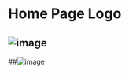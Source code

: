# Home Page Logo
## ![image](https://github.com/GirlSailor/home_page_logo/assets/145029043/0ff0444d-0390-4857-a184-d5af23051c0e)
##![image](https://github.com/GirlSailor/home_page_logo/assets/145029043/704ffa4b-3bc2-4b8f-b3f8-5dc36a8e9c75)


